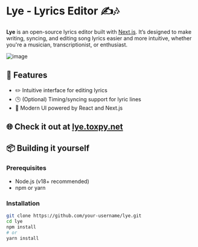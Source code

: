 # Lye - Lyrics Editor ✍️🎶

**Lye** is an open-source lyrics editor built with [Next.js](https://nextjs.org/). It’s designed to make writing, syncing, and editing song lyrics easier and more intuitive, whether you're a musician, transcriptionist, or enthusiast.

![image](https://github.com/user-attachments/assets/166d5ea5-4890-4843-8195-4fcfced23b01)

## 🚀 Features

- ✏️ Intuitive interface for editing lyrics
- 🕒 (Optional) Timing/syncing support for lyric lines
- 🎨 Modern UI powered by React and Next.js

## 🌐 Check it out at [lye.toxpy.net](https://lye.toxpy.net/)

## 📦 Building it yourself 

### Prerequisites

- Node.js (v18+ recommended)
- npm or yarn

### Installation

```bash
git clone https://github.com/your-username/lye.git
cd lye
npm install
# or
yarn install
